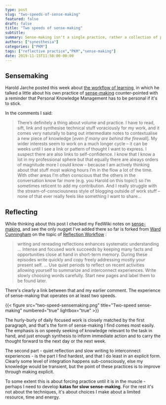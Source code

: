 ```yaml
---
type: post
slug: "two-speeds-of-sense-making"
featured: false
draft: false
title: "Two speeds of sense-making"
subtitle: 
summary: Sense-making isn't a single practice, rather a collection of practices that meet different needs
authors: ["synesthesia"]
categories: ["PKM"]
tags: ["reflective practice","PKM","sense-making"]
date: 2019-11-15T11:58:00-00:00
---
```


## Sensemaking

Harold Jarche posted this week about [the workflow of learning](https://jarche.com/2019/11/the-workflow-of-learning/#comment-333979), in which he talked a little about his own practice of [sense-making](https://jarche.com/2019/04/sensemaking-in-a-networked-world/) counter-pointed with a reminder that Personal Knowledge Management has to be personal if it's to stick.

In the comments I said:

> There’s definitely a thing about volume and practice.
> I have to read, sift, link and synthesise technical stuff voraciously for my work, and it comes very naturally to bang out intermediate notes to contextualise a new piece of knowledge [_even if many are behind the firewall_].
> My wider interests seem to work on a much longer cycle – it can be weeks until I see a link or pattern of thought I want to express.
> I suspect there are also links to self-confidence. I know that I know a lot in my professional sphere but that equally there are always orders of magnitude more I could know – because I am actively thinking about that stuff most waking hours I’m in the flow a lot of the time.
> With other areas I’m often conscious that the others in the conversation know far more (e.g. you Harold on this topic!) so I’m sometimes reticent to add my contribution. And I really struggle with the stream-of-consciousness style of blogging outside of work stuff – none of that ever really feels like something I want to share…

## Reflecting

While thinking about this post I checked my FedWiki notes on [sense-making](https://pkm.wiki.synesthesia.co.uk/view/welcome-visitors/view/recent-changes/view/seek-sense-share/view/sense), and see the only nugget I've added there so far is forked from [Ward Cunningham](http://forage.ward.fed.wiki.org/view/welcome-visitors/view/reflection-workflow) on the topic of [Reflection Workflow](https://pkm.wiki.synesthesia.co.uk/view/welcome-visitors/view/recent-changes/view/seek-sense-share/view/sense/view/reflection-workflow) :

> writing and rereading reflections enhances systematic understanding ... Intense and focused work succeeds by keeping many facts and opportunities close at hand in short-term memory. During these episodes write quickly and copy freely addressing mostly your present self. ... 
> Use quiet periods to reflect on recent activities allowing yourself to summarize and interconnect experiences. Write slowly choosing words carefully. Start new pages and label them to be found later.

There's clearly a link between that and my earlier comment. The experience of sense-making that operates on at least two speeds.

{{< figure src="two-speed-sensemaking.png" title="Two-speed sense-making" numbered="true" lightbox="true"  >}}

The hurly-burly of daily focused work is closely matched by the first paragraph, and that's the form of sense-making I find comes most easily. The emphasis is on speedy seeking of knowledge relevant to the task in hand, and just enough synthesis to inform immediate action and to carry the thought forward to the next day or the next week.

The second part - quiet reflection and slow writing to interconnect experiences - is the part I find hardest, and that I do least in an explicit form. Clearly some level of integration happens sub-consciously, else my knowledge would be transient, but the point of these practices is to improve through making explicit.

To some extent this is about forcing practice until it is in the muscle - perhaps I need to develop  **katas for slow sense-making**. For the rest it's not about the techniques, it's about choices I make about a limited resource, time and energy.
